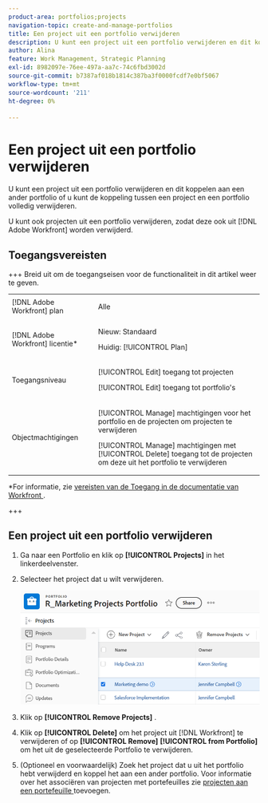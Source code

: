 ```yaml
---
product-area: portfolios;projects
navigation-topic: create-and-manage-portfolios
title: Een project uit een portfolio verwijderen
description: U kunt een project uit een portfolio verwijderen en dit koppelen aan een ander portfolio of u kunt de koppeling tussen een project en een portfolio volledig verwijderen.
author: Alina
feature: Work Management, Strategic Planning
exl-id: 8982097e-76ee-497a-aa7c-74c6fbd3002d
source-git-commit: b7387af018b1814c387ba3f0000fcdf7e0bf5067
workflow-type: tm+mt
source-wordcount: '211'
ht-degree: 0%

---
```


# Een project uit een portfolio verwijderen

<!--Audited: 7/2024-->

U kunt een project uit een portfolio verwijderen en dit koppelen aan een ander portfolio of u kunt de koppeling tussen een project en een portfolio volledig verwijderen.

U kunt ook projecten uit een portfolio verwijderen, zodat deze ook uit [!DNL Adobe Workfront] worden verwijderd.

## Toegangsvereisten

+++ Breid uit om de toegangseisen voor de functionaliteit in dit artikel weer te geven.

<table style="table-layout:auto"> 
 <col> 
 <col> 
 <tbody> 
  <tr> 
   <td role="rowheader">[!DNL Adobe Workfront] plan</td> 
   <td> <p>Alle</p> </td> 
  </tr> 
  <tr> 
   <td role="rowheader">[!DNL Adobe Workfront] licentie*</td> 
   <td> <p>Nieuw: Standaard</p>
   <p>Huidig: [!UICONTROL Plan] </p> </td> 
  </tr> 
  <tr> 
   <td role="rowheader">Toegangsniveau</td> 
   <td> <p>[!UICONTROL Edit] toegang tot projecten</p> <p>[!UICONTROL Edit] toegang tot portfolio's</p>  </td> 
  </tr> 
  <tr> 
   <td role="rowheader">Objectmachtigingen</td> 
   <td> <p>[!UICONTROL Manage] machtigingen voor het portfolio en de projecten om projecten te verwijderen</p>
   <p>[!UICONTROL Manage] machtigingen met [!UICONTROL Delete] toegang tot de projecten om deze uit het portfolio te verwijderen</p> </td> 
  </tr> 
 </tbody> 
</table>

*For informatie, zie [ vereisten van de Toegang in de documentatie van Workfront ](/help/quicksilver/administration-and-setup/add-users/access-levels-and-object-permissions/access-level-requirements-in-documentation.md).

+++

## Een project uit een portfolio verwijderen

1. Ga naar een Portfolio en klik op **[!UICONTROL Projects]** in het linkerdeelvenster.
1. Selecteer het project dat u wilt verwijderen. 

   ![ verwijdert projectknoop ](assets/nwe-remove-projects-button-inside-portfolio-350x141.png)

1. Klik op **[!UICONTROL Remove Projects]** .
1. Klik op **[!UICONTROL Delete]** om het project uit [!DNL Workfront] te verwijderen of op **[!UICONTROL Remove]** **[!UICONTROL from Portfolio]** om het uit de geselecteerde Portfolio te verwijderen.

1. (Optioneel en voorwaardelijk) Zoek het project dat u uit het portfolio hebt verwijderd en koppel het aan een ander portfolio. Voor informatie over het associëren van projecten met portefeuilles zie [ projecten aan een portefeuille ](../../../manage-work/portfolios/create-and-manage-portfolios/add-projects-to-portfolios.md) toevoegen.
